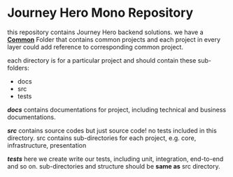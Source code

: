 # Journey Hero Mono Repository

this repository contains Journey Hero backend solutions. we have a **[Common](Common)** Folder that contains common projects and 
each project in every layer could add reference to corresponding common project. 

each directory is for a particular project and should contain these sub-folders: 
  - docs
  - src
  - tests

**_docs_** contains documentations for project, including technical and business documentations.

**_src_** contains source codes but just source code! no tests included in this directory.
src contains sub-directories for each project, e.g. core, infrastructure, presentation

**_tests_** here we create write our tests, including unit, integration, end-to-end and so on. sub-directories and
structure should be **same as** src directory. 
